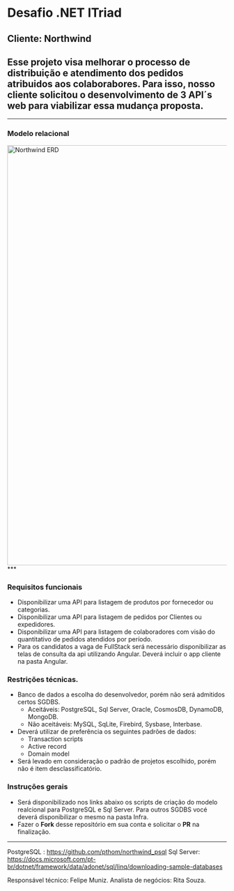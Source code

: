 # **Desafio .NET ITriad**
## Cliente: **Northwind**
## Esse projeto visa melhorar o processo de distribuição e atendimento dos pedidos atribuidos aos colaborabores. Para isso, nosso cliente solicitou o desenvolvimento de 3 API´s web para viabilizar essa mudança proposta.

***
### Modelo relacional
<img width="964" alt="Northwind ERD" src="https://blog.yugabyte.com/wp-content/uploads/2019/07/northwind_distributedsql-06.png">
***

### Requisitos funcionais
* Disponibilizar uma API para listagem de produtos por fornecedor ou categorias.
* Disponibilizar uma API para listagem de pedidos por Clientes ou expedidores.
* Disponibilizar uma API para listagem de colaboradores com visão do quantitativo de pedidos atendidos por período.
* Para os candidatos a vaga de FullStack será necessário disponibilizar as telas de consulta da api utilizando Angular. Deverá incluir o app cliente na pasta Angular.

### Restrições técnicas.
* Banco de dados a escolha do desenvolvedor, porém não será admitidos certos SGDBS.
  * Aceitáveis: PostgreSQL, Sql Server, Oracle, CosmosDB, DynamoDB, MongoDB.
  * Não aceitáveis: MySQL, SqLite, Firebird, Sysbase, Interbase.
* Deverá utilizar de preferência os seguintes padrões de dados:
  * Transaction scripts
  * Active record
  * Domain model
* Será levado em consideração o padrão de projetos escolhido, porém não é item desclassificatório.

### Instruções gerais
* Será disponibilizado nos links abaixo os scripts de criação do modelo realcional para PostgreSQL e Sql Server. Para outros SGDBS vocé deverá disponibilizar o mesmo na pasta Infra.
* Fazer o **Fork** desse repositório em sua conta e solicitar o **PR** na finalização.

***
PostgreSQL : https://github.com/pthom/northwind_psql
Sql Server: https://docs.microsoft.com/pt-br/dotnet/framework/data/adonet/sql/linq/downloading-sample-databases

Responsável técnico: Felipe Muniz.
Analista de negócios: Rita Souza.
